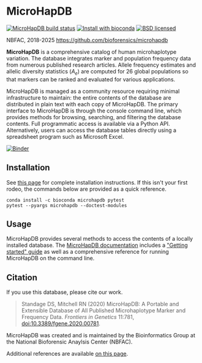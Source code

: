 # MicroHapDB

[![MicroHapDB build status][cibadge]](https://github.com/bioforensics/MicroHapDB/actions)
[![Install with bioconda][condabadge]](http://bioconda.github.io/recipes/microhapdb/README.html)
[![BSD licensed][licensebadge]](https://github.com/bioforensics/MicroHapDB/blob/master/LICENSE.txt)

NBFAC, 2018-2025
https://github.com/bioforensics/microhapdb

**MicroHapDB** is a comprehensive catalog of human microhaplotype variation.
The database integrates marker and population frequency data from numerous published research articles.
Allele frequency estimates and allelic diversity statistics ($A_e$) are computed for 26 global populations so that markers can be ranked and evaluated for various applications.

MicroHapDB is managed as a community resource requiring minimal infrastructure to maintain: the entire contents of the database are distributed in plain text with each copy of MicroHapDB.
The primary interface to MicroHapDB is through the console command line, which provides methods for browsing, searching, and filtering the database contents.
Full programmatic access is available via a Python API.
Alternatively, users can access the database tables directly using a spreadsheet program such as Microsoft Excel.

[![Binder](https://mybinder.org/badge_logo.svg)](https://mybinder.org/v2/gh/bioforensics/MicroHapDB/master?labpath=binder%2Fdemo_v0.11.ipynb)


## Installation

See [this page](https://microhapdb.readthedocs.io/en/latest/install.html) for complete installation instructions.
If this isn't your first rodeo, the commands below are provided as a quick reference.

```
conda install -c bioconda microhapdb pytest
pytest --pyargs microhapdb --doctest-modules
```

## Usage

MicroHapDB provides several methods to access the contents of a locally installed database.
The [MicroHapDB documentation](https://microhapdb.readthedocs.io/) includes a ["Getting started" guide](https://microhapdb.readthedocs.io/en/latest/starting.html) as well as a comprehensive reference for running MicroHapDB on the command line.


## Citation

If you use this database, please cite our work.

> Standage DS,  Mitchell RN (2020) MicroHapDB: A Portable and Extensible Database of All Published Microhaplotype Marker and Frequency Data. *Frontiers in Genetics* 11:781, [doi:10.3389/fgene.2020.00781](https://doi.org/10.3389/fgene.2020.00781).

MicroHapDB was created and is maintained by the Bioinformatics Group at the National Bioforensic Anaylsis Center (NBFAC).

Additional references are available [on this page](https://microhapdb.readthedocs.io/en/latest/citations.html).


[cibadge]: https://github.com/bioforensics/MicroHapDB/actions/workflows/cibuild.yml/badge.svg?branch=master
[pypibadge]: https://img.shields.io/pypi/v/microhapdb.svg
[condabadge]: https://img.shields.io/badge/install%20with-bioconda-brightgreen.svg
[licensebadge]: https://img.shields.io/badge/license-BSD-blue.svg
